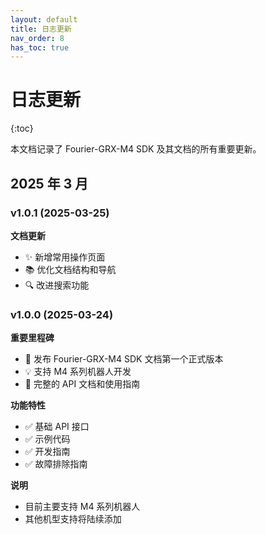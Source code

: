 ```yaml
---
layout: default
title: 日志更新
nav_order: 8
has_toc: true
---
```


# 日志更新

{:toc}

本文档记录了 Fourier-GRX-M4 SDK 及其文档的所有重要更新。

## 2025 年 3 月

### v1.0.1 (2025-03-25)

**文档更新**

- ✨ 新增常用操作页面
- 📚 优化文档结构和导航
- 🔍 改进搜索功能

### v1.0.0 (2025-03-24)

**重要里程碑**

- 🎉 发布 Fourier-GRX-M4 SDK 文档第一个正式版本
- 💡 支持 M4 系列机器人开发
- 📖 完整的 API 文档和使用指南

**功能特性**

- ✅ 基础 API 接口
- ✅ 示例代码
- ✅ 开发指南
- ✅ 故障排除指南

**说明**

- 目前主要支持 M4 系列机器人
- 其他机型支持将陆续添加
